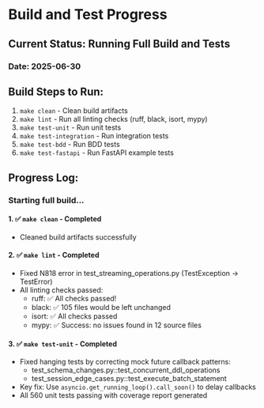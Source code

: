 # Build and Test Progress

## Current Status: Running Full Build and Tests

### Date: 2025-06-30

## Build Steps to Run:
1. `make clean` - Clean build artifacts
2. `make lint` - Run all linting checks (ruff, black, isort, mypy)
3. `make test-unit` - Run unit tests
4. `make test-integration` - Run integration tests
5. `make test-bdd` - Run BDD tests
6. `make test-fastapi` - Run FastAPI example tests

## Progress Log:

### Starting full build...

#### 1. ✅ `make clean` - Completed
- Cleaned build artifacts successfully

#### 2. ✅ `make lint` - Completed
- Fixed N818 error in test_streaming_operations.py (TestException -> TestError)
- All linting checks passed:
  - ruff: ✅ All checks passed!
  - black: ✅ 105 files would be left unchanged
  - isort: ✅ All checks passed
  - mypy: ✅ Success: no issues found in 12 source files

#### 3. ✅ `make test-unit` - Completed
- Fixed hanging tests by correcting mock future callback patterns:
  - test_schema_changes.py::test_concurrent_ddl_operations
  - test_session_edge_cases.py::test_execute_batch_statement
- Key fix: Use `asyncio.get_running_loop().call_soon()` to delay callbacks
- All 560 unit tests passing with coverage report generated
